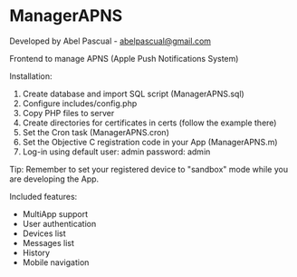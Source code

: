 ManagerAPNS
===========

Developed by Abel Pascual - abelpascual@gmail.com  
  
Frontend to manage APNS (Apple Push Notifications System)  
  
Installation:  
  1) Create database and import SQL script (ManagerAPNS.sql)  
  2) Configure includes/config.php  
  3) Copy PHP files to server  
  4) Create directories for certificates in certs (follow the example there)  
  5) Set the Cron task (ManagerAPNS.cron)  
  6) Set the Objective C registration code in your App (ManagerAPNS.m)  
  7) Log-in using default user: admin password: admin  
  
Tip: Remember to set your registered device to "sandbox" mode while you are developing the App.  
  
<p>Included features:
		<ul>
			<li>MultiApp support</li>
			<li>User authentication</li>
			<li>Devices list</li>
			<li>Messages list</li>
			<li>History</li>
			<li>Mobile navigation</li>
		</ul>
</p>
